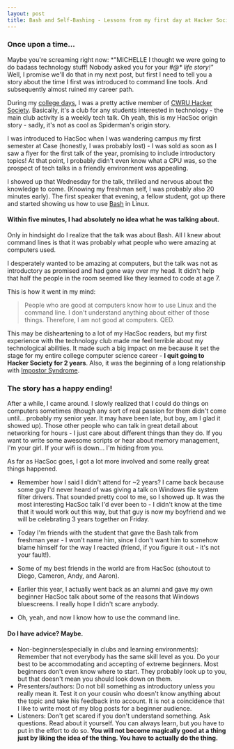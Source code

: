 ```yaml
---
layout: post
title: Bash and Self-Bashing - Lessons from my first day at Hacker Society
---
```


### Once upon a time...
Maybe you're screaming right now: 
*"MICHELLE I thought we were going to do badass technology stuff! Nobody asked you for your *#$@*$ life story!"*
Well, I promise we'll do that in my next post, but first I need to tell you a story about the time I first was introduced to command line tools. And subsequently almost ruined my career path. 

During my [college days](https://www.case.edu), I was a pretty active member of [CWRU Hacker Society](hacsoc.org). Basically, it's a club for any students interested in technology - the main club activity is a weekly tech talk. Oh yeah, this is my HacSoc origin story - sadly, it's not as cool as Spiderman's origin story.

I was introduced to HacSoc when I was wandering campus my first semester at Case (honestly, I was probably lost) - I was sold as soon as I saw a flyer for the first talk of the year, promising to include introductory topics! At that point, I probably didn't even know what a CPU was, so the prospect of tech talks in a friendly environment was appealing. 

I showed up that Wednesday for the talk, thrilled and nervous about the knowledge to come. (Knowing my freshman self, I was probably also 20 minutes early). The first speaker that evening, a fellow student, got up there and started showing us how to use [Bash](https://en.wikipedia.org/wiki/Bash_(Unix_shell)) in Linux.

#### Within five minutes, I had absolutely no idea what he was talking about.

Only in hindsight do I realize that the talk was about Bash. All I knew about command lines is that it was probably what people who were amazing at computers used.

I desperately wanted to be amazing at computers, but the talk was not as introductory as promised and had gone way over my head. It didn't help that half the people in the room seemed like they learned to code at age 7.

This is how it went in my mind:

> People who are good at computers know how to use Linux and the command line. I don't understand anything about either of those things. 
> Therefore, I am not good at computers. 
> QED.

This may be disheartening to a lot of my HacSoc readers, but my first experience with the technology club made me feel terrible about my technological abilities. It made such a big impact on me because it set the stage for my entire college computer science career - **I quit going to Hacker Society for 2 years**. Also, it was the beginning of a long relationship with [Impostor Syndrome](https://en.wikipedia.org/wiki/Impostor_syndrome).

### The story has a happy ending!

After a while, I came around. I slowly realized that I could do things on computers sometimes (though any sort of real passion for them didn't come until... probably my senior year. It may have been late, but boy, am I glad it showed up). Those other people who can talk in great detail about networking for hours - I just care about different things than they do. If you want to write some awesome scripts or hear about memory management, I'm your girl. If your wifi is down... I'm hiding from you.

As far as HacSoc goes, I got a lot more involved and some really great things happened.

- Remember how I said I didn't attend for ~2 years? I came back because some guy I'd never heard of was giving a talk on Windows file system filter drivers. That sounded pretty cool to me, so I showed up. It was the most interesting HacSoc talk I'd ever been to - I didn't know at the time that it would work out this way, but that guy is now my boyfriend and we will be celebrating 3 years together on Friday.

- Today I'm friends with the student that gave the Bash talk from freshman year - I won't name him, since I don't want him to somehow blame himself for the way I reacted (friend, if you figure it out - it's not your fault!).

- Some of my best friends in the world are from HacSoc (shoutout to Diego, Cameron, Andy, and Aaron).

- Earlier this year, I actually went back as an alumni and gave my own beginner HacSoc talk about some of the reasons that Windows bluescreens. I really hope I didn't scare anybody.

- Oh, yeah, and now I know how to use the command line.

#### Do I have advice? Maybe.

- Non-beginners(especially in clubs and learning environments): Remember that not everybody has the same skill level as you. Do your best to be accommodating and accepting of extreme beginners. Most beginners don't even know where to start. They probably look up to you, but that doesn't mean you should look down on them.
- Presenters/authors: Do not bill something as introductory unless you really mean it. Test it on your cousin who doesn't know anything about the topic and take his feedback into account. It is not a coincidence that I like to write most of my blog posts for a beginner audience.
- Listeners: Don't get scared if you don't understand something. Ask questions. Read about it yourself. You can always learn, but you have to put in the effort to do so. **You will not become magically good at a thing just by liking the idea of the thing. You have to actually do the thing.**